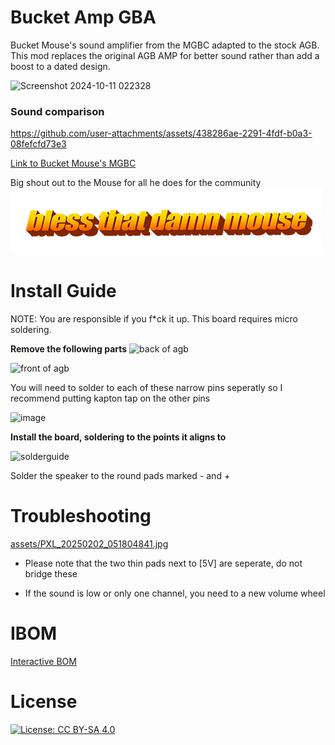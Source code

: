 # Bucket Amp GBA
Bucket Mouse's sound amplifier from the MGBC adapted to the stock AGB. This mod replaces the original AGB AMP for better sound rather than add a boost to a dated design.

![Screenshot 2024-10-11 022328](https://github.com/user-attachments/assets/89aa125a-5ff9-4591-87ec-3adbf3b112ce)


### Sound comparison

https://github.com/user-attachments/assets/438286ae-2291-4fdf-b0a3-08fefcfd73e3


[Link to Bucket Mouse's MGBC](https://github.com/MouseBiteLabs/Game-Boy-Pocket-Color)


Big shout out to the Mouse for all he does for the community
![bless that damn Mouse](https://github.com/nataliethenerd/BucketAmpGBC/blob/fee6840abdf5c8f2eb51dc8cb9f447cd14d5d62a/assets/blesshim.png)

# Install Guide
NOTE: You are responsible if you f*ck it up. This board requires micro soldering.

**Remove the following parts**
![back of agb](https://github.com/user-attachments/assets/97289667-1fa0-49d0-8714-43bf13bcaacd)

![front of agb](https://github.com/user-attachments/assets/6a4e182f-17bc-40f1-a2b6-55c18a361ec5)

You will need to solder to each of these narrow pins seperatly so I recommend putting kapton tap on the other pins 

![image](https://github.com/user-attachments/assets/bc2d97b0-1df8-444c-9f02-ad14c8bf3ed2)



**Install the board, soldering to the points it aligns to**

![solderguide](https://github.com/user-attachments/assets/838fc9d1-fee9-4425-bcfe-9c4fc9edbbf4)

Solder the speaker to the round pads marked - and +

# Troubleshooting

[assets/PXL_20250202_051804841.jpg
](https://github.com/nataliethenerd/BucketAmpGBA/blob/2035c3e99edef5cec8aee76773e26e0c8d036881/assets/PXL_20250202_051804841.jpg)

- Please note that the two thin pads next to [5V] are seperate, do not bridge these

- If the sound is low or only one channel, you need to a new volume wheel


# IBOM
[Interactive BOM](https://nataliethenerd.github.io/bucketampgba.html)

# License
[![License: CC BY-SA 4.0](https://licensebuttons.net/l/by-sa/4.0/80x15.png)](https://creativecommons.org/licenses/by-sa/4.0/)
